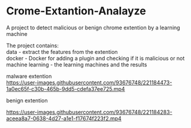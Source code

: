 # Crome-Extantion-Analayze

A project to detect malicious or benign chrome extention by a learning machine

The project contains:<br />
data - extract the features from the extention <br />
docker - Docker for adding a plugin and checking if it is malicious or not <br />
machine learning - the learning machines and the results  <br />

malware extention <br />
https://user-images.githubusercontent.com/93676748/221184473-1a0ec65f-c30b-465b-9dd5-cdefa37ee725.mp4


benign extention <br />

https://user-images.githubusercontent.com/93676748/221184283-aceea8a7-0638-4d27-a1e1-f17674f223f2.mp4

